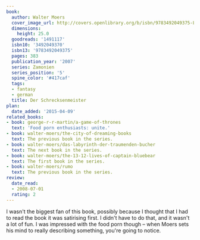 ```yaml
---
book:
  author: Walter Moers
  cover_image_url: http://covers.openlibrary.org/b/isbn/9783492049375-L.jpg
  dimensions:
    height: 25.0
  goodreads: '1491117'
  isbn10: '3492049370'
  isbn13: '9783492049375'
  pages: 383
  publication_year: '2007'
  series: Zamonien
  series_position: '5'
  spine_color: '#417caf'
  tags:
  - fantasy
  - german
  title: Der Schrecksenmeister
plan:
  date_added: '2015-04-09'
related_books:
- book: george-r-r-martin/a-game-of-thrones
  text: 'Food porn enthusiasts: unite.'
- book: walter-moers/the-city-of-dreaming-books
  text: The previous book in the series.
- book: walter-moers/das-labyrinth-der-traumenden-bucher
  text: The next book in the series.
- book: walter-moers/the-13-12-lives-of-captain-bluebear
  text: The first book in the series.
- book: walter-moers/rumo
  text: The previous book in the series.
review:
  date_read:
  - 2008-07-01
  rating: 2
---
```


I wasn't the biggest fan of this book, possibly because I thought that I had to read the book it was satirising first. I
didn't have to do that, and it wasn't a lot of fun. I was impressed with the food porn though – when Moers sets his mind
to really describing something, you're going to notice.
